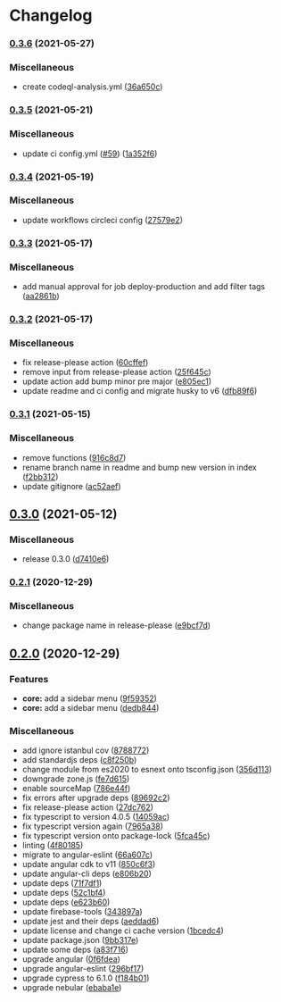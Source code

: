 # Changelog

### [0.3.6](https://www.github.com/al3j4ndr1x/landing-su/compare/v0.3.5...v0.3.6) (2021-05-27)


### Miscellaneous

* create codeql-analysis.yml ([36a650c](https://www.github.com/al3j4ndr1x/landing-su/commit/36a650ce183a1ee3cb82d8b5e2aa6f43185faf35))

### [0.3.5](https://www.github.com/al3j4ndr1x/landing-su/compare/v0.3.4...v0.3.5) (2021-05-21)


### Miscellaneous

* update ci config.yml ([#59](https://www.github.com/al3j4ndr1x/landing-su/issues/59)) ([1a352f6](https://www.github.com/al3j4ndr1x/landing-su/commit/1a352f61723df54749dd5ea4a3b234b826790b17))

### [0.3.4](https://www.github.com/al3j4ndr1x/landing-su/compare/v0.3.3...v0.3.4) (2021-05-19)


### Miscellaneous

* update workflows circleci config ([27579e2](https://www.github.com/al3j4ndr1x/landing-su/commit/27579e254b326145e2f9fd567a63d4daa35f4195))

### [0.3.3](https://www.github.com/al3j4ndr1x/landing-su/compare/v0.3.2...v0.3.3) (2021-05-17)


### Miscellaneous

* add manual approval for job deploy-production and add filter tags ([aa2861b](https://www.github.com/al3j4ndr1x/landing-su/commit/aa2861badb3320c7272adbaf0f0f91fbf73d9783))

### [0.3.2](https://www.github.com/al3j4ndr1x/landing-su/compare/v0.3.1...v0.3.2) (2021-05-17)


### Miscellaneous

* fix release-please action ([60cffef](https://www.github.com/al3j4ndr1x/landing-su/commit/60cffefb27f478db65feb47708f7ea34f3db3726))
* remove input from release-please action ([25f645c](https://www.github.com/al3j4ndr1x/landing-su/commit/25f645c60214fa5811343dcfa7a0726096d8b044))
* update action add bump minor pre major ([e805ec1](https://www.github.com/al3j4ndr1x/landing-su/commit/e805ec1989156789bc2e488956f593b853ba1178))
* update readme and ci config and migrate husky to v6 ([dfb89f6](https://www.github.com/al3j4ndr1x/landing-su/commit/dfb89f65ba435c1407dd877da647f62bc6578041))

### [0.3.1](https://www.github.com/al3j4ndr1x/landing-su/compare/v0.3.0...v0.3.1) (2021-05-15)


### Miscellaneous

* remove functions ([916c8d7](https://www.github.com/al3j4ndr1x/landing-su/commit/916c8d74d9e5b3638a78969cdd2dd2c568d35033))
* rename branch name in readme and bump new version in index ([f2bb312](https://www.github.com/al3j4ndr1x/landing-su/commit/f2bb312a897aa0016ac22512c99a72e0aab69b61))
* update gitignore ([ac52aef](https://www.github.com/al3j4ndr1x/landing-su/commit/ac52aef21dfa1492a1ee805f99b4f5666ca0a1f1))

## [0.3.0](https://www.github.com/al3j4ndr1x/landing-su/compare/v0.2.1...v0.3.0) (2021-05-12)


### Miscellaneous

* release 0.3.0 ([d7410e6](https://www.github.com/al3j4ndr1x/landing-su/commit/d7410e6e057d33a57836bbf1bd0c0e3795d5ecca))

### [0.2.1](https://www.github.com/al3j4ndr1x/landing-su/compare/v0.2.0...v0.2.1) (2020-12-29)


### Miscellaneous

* change package name in release-please ([e9bcf7d](https://www.github.com/al3j4ndr1x/landing-su/commit/e9bcf7da3e36e5a459013937b7374419863ef851))

## [0.2.0](https://www.github.com/al3j4ndr1x/landing-su/compare/v0.1.3...v0.2.0) (2020-12-29)


### Features

* **core:** add a sidebar menu ([9f59352](https://www.github.com/al3j4ndr1x/landing-su/commit/9f59352f471c8fc0a8e8bb20aa6fd5daab24c4e8))
* **core:** add a sidebar menu ([dedb844](https://www.github.com/al3j4ndr1x/landing-su/commit/dedb844f6e4414a44490aa821bfad62332e65b6e))


### Miscellaneous

* add ignore istanbul cov ([8788772](https://www.github.com/al3j4ndr1x/landing-su/commit/8788772dc52aa748aaf9e8a5f10505471e5ee1df))
* add standardjs deps ([c8f250b](https://www.github.com/al3j4ndr1x/landing-su/commit/c8f250b240c6f5fc22bf0f9d04799ad2e05125bf))
* change module from es2020 to esnext onto tsconfig.json ([356d113](https://www.github.com/al3j4ndr1x/landing-su/commit/356d113578bb80cfb5b57796ba9bf3f8e9188f0f))
* downgrade zone.js ([fe7d615](https://www.github.com/al3j4ndr1x/landing-su/commit/fe7d615dda793667baa59568c4eb79b00dd1b2f7))
* enable sourceMap ([786e44f](https://www.github.com/al3j4ndr1x/landing-su/commit/786e44fc9204e48d09adbdc7c91d6919d6b81768))
* fix errors after upgrade deps ([89692c2](https://www.github.com/al3j4ndr1x/landing-su/commit/89692c2bcc9eac6697cb04091dcadecb5dd37cc3))
* fix release-please action ([27dc762](https://www.github.com/al3j4ndr1x/landing-su/commit/27dc7624df7bd029a9e7f46642cd2113aa56a538))
* fix typescript to version 4.0.5 ([14059ac](https://www.github.com/al3j4ndr1x/landing-su/commit/14059aca2188e49eb18da679faec3bdcdf3bc1ac))
* fix typescript version again ([7965a38](https://www.github.com/al3j4ndr1x/landing-su/commit/7965a38831dfbd4da6f94059b14527a73393d672))
* fix typescript version onto package-lock ([5fca45c](https://www.github.com/al3j4ndr1x/landing-su/commit/5fca45c2339f530a86302cd18f0b3baf49f66ca0))
* linting ([4f80185](https://www.github.com/al3j4ndr1x/landing-su/commit/4f8018513a484f3ebc4e0abc1915bf1acb14c916))
* migrate to angular-eslint ([66a607c](https://www.github.com/al3j4ndr1x/landing-su/commit/66a607c04a4bcdaab85ef12399230410e21b80ee))
* update angular cdk to v11 ([850c6f3](https://www.github.com/al3j4ndr1x/landing-su/commit/850c6f3c25f5ee8ad862d76f766258401e2f2886))
* update angular-cli deps ([e806b20](https://www.github.com/al3j4ndr1x/landing-su/commit/e806b2045b0f0daed26c181344ba90fffd57930f))
* update deps ([71f7df1](https://www.github.com/al3j4ndr1x/landing-su/commit/71f7df1b7e9ff06785be28c3286b614434012fc3))
* update deps ([52c1bf4](https://www.github.com/al3j4ndr1x/landing-su/commit/52c1bf44faa8aeb0264cb0bbdd3276a13f5e929d))
* update deps ([e623b60](https://www.github.com/al3j4ndr1x/landing-su/commit/e623b6048c7e25aec0aba035facb8f367344d544))
* update firebase-tools ([343897a](https://www.github.com/al3j4ndr1x/landing-su/commit/343897a385d1306ebda9a0c94be85bdcd1396450))
* update jest and their deps ([aeddad6](https://www.github.com/al3j4ndr1x/landing-su/commit/aeddad66ebed7b4edb1e1a761b69910efb4e533f))
* update license and change ci cache version ([1bcedc4](https://www.github.com/al3j4ndr1x/landing-su/commit/1bcedc4ab4c263992510d0123c5c7d65a17f3cfd))
* update package.json ([9bb317e](https://www.github.com/al3j4ndr1x/landing-su/commit/9bb317ee39b634754043aaf9c3f504a12530ceb7))
* update some deps ([a83f716](https://www.github.com/al3j4ndr1x/landing-su/commit/a83f7163ec9a49da5431d20645735ce13774860c))
* upgrade angular ([0f6fdea](https://www.github.com/al3j4ndr1x/landing-su/commit/0f6fdeab9d54e341ec677cfc1e4ba81bbcd7862a))
* upgrade angular-eslint ([296bf17](https://www.github.com/al3j4ndr1x/landing-su/commit/296bf179625089ae538e2af54f719b27adc25818))
* upgrade cypress to 6.1.0 ([f184b01](https://www.github.com/al3j4ndr1x/landing-su/commit/f184b016c908d25e977028ae44802cb90716352f))
* upgrade nebular ([ebaba1e](https://www.github.com/al3j4ndr1x/landing-su/commit/ebaba1edf9f1f28c4b382b0fec93992d3aad3851))
